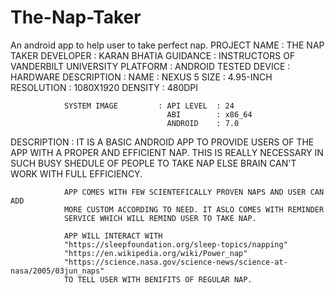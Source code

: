 # The-Nap-Taker
An android app to help user to take perfect nap.
PROJECT NAME  : THE NAP TAKER
DEVELOPER     : KARAN BHATIA
GUIDANCE      : INSTRUCTORS OF VANDERBILT UNIVERSITY
PLATFORM      : ANDROID
TESTED DEVICE : 
                HARDWARE DESCRIPTION : NAME       : NEXUS 5
                                       SIZE       : 4.95-INCH
                                       RESOLUTION : 1080X1920
                                       DENSITY    : 480DPI
                                     
                SYSTEM IMAGE         : API LEVEL  : 24
                                       ABI        : x86_64
                                       ANDROID    : 7.0
                                       
DESCRIPTION   : 
                IT IS A BASIC ANDROID APP TO PROVIDE USERS OF THE APP WITH A 
                PROPER AND EFFICIENT NAP. THIS IS REALLY NECESSARY IN SUCH BUSY
                SHEDULE OF PEOPLE TO TAKE NAP ELSE BRAIN CAN'T WORK WITH FULL 
                EFFICIENCY.
               
                APP COMES WITH FEW SCIENTEFICALLY PROVEN NAPS AND USER CAN ADD 
                MORE CUSTOM ACCORDING TO NEED. IT ASLO COMES WITH REMINDER 
                SERVICE WHICH WILL REMIND USER TO TAKE NAP.
               
                APP WILL INTERACT WITH 
                "https://sleepfoundation.org/sleep-topics/napping" 
                "https://en.wikipedia.org/wiki/Power_nap"
                "https://science.nasa.gov/science-news/science-at-nasa/2005/03jun_naps"
                TO TELL USER WITH BENIFITS OF REGULAR NAP.
